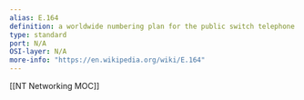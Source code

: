 ```yaml
---
alias: E.164
definition: a worldwide numbering plan for the public switch telephone network
type: standard
port: N/A
OSI-layer: N/A
more-info: "https://en.wikipedia.org/wiki/E.164"
---
```

[[NT Networking MOC]]
 